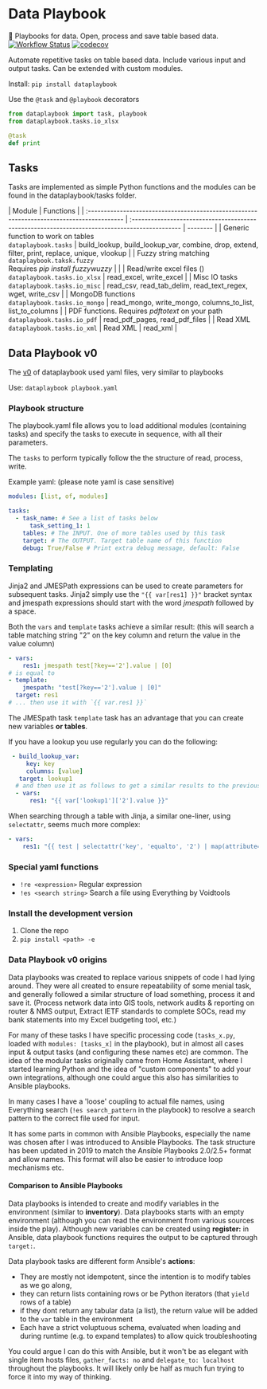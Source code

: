 # Data Playbook

:book: Playbooks for data. Open, process and save table based data.
[![Workflow Status](https://github.com/kellerza/data-playbook/actions/workflows/main.yml/badge.svg?branch=master)](https://github.com/kellerza/data-playbook/actions)
[![codecov](https://codecov.io/gh/kellerza/data-playbook/branch/master/graph/badge.svg)](https://codecov.io/gh/kellerza/data-playbook)

Automate repetitive tasks on table based data. Include various input and output tasks. Can be extended with custom modules.

Install: `pip install dataplaybook`

Use the `@task` and `@playbook` decorators

```python
from dataplaybook import task, playbook
from dataplaybook.tasks.io_xlsx

@task
def print
```

## Tasks

Tasks are implemented as simple Python functions and the modules can be found in the dataplaybook/tasks folder.

| Module                                                                                     | Functions                                                                                      |
| :----------------------------------------------------------------------------------------- | :--------------------------------------------------------------------------------------------- | -------- |
| Generic function to work on tables<br>`dataplaybook.tasks`                                 | build_lookup, build_lookup_var, combine, drop, extend, filter, print, replace, unique, vlookup |
| Fuzzy string matching <br>`dataplaybook.taksk.fuzzy`<br> Requires _pip install fuzzywuzzy_ |                                                                                                |
| Read/write excel files ()<br>`dataplaybook.tasks.io_xlsx`                                  | read_excel, write_excel                                                                        |
| Misc IO tasks<br>`dataplaybook.tasks.io_misc`                                              | read_csv, read_tab_delim, read_text_regex, wget, write_csv                                     |
| MongoDB functions<br>`dataplaybook.tasks.io_mongo`                                         | read_mongo, write_mongo, columns_to_list, list_to_columns                                      |
| PDF functions. Requires _pdftotext_ on your path<br>`dataplaybook.tasks.io_pdf`            | read_pdf_pages, read_pdf_files                                                                 |
| Read XML<br>`dataplaybook.tasks.io_xml`                                                    | Read XML                                                                                       | read_xml |

## Data Playbook v0

The [v0](https://github.com/kellerza/data-playbook/tree/v0) of dataplaybook used yaml files, very similar to playbooks

Use: `dataplaybook playbook.yaml`

### Playbook structure

The playbook.yaml file allows you to load additional modules (containing tasks) and specify the tasks to execute in sequence, with all their parameters.

The `tasks` to perform typically follow the the structure of read, process, write.

Example yaml: (please note yaml is case sensitive)

```yaml
modules: [list, of, modules]

tasks:
  - task_name: # See a list of tasks below
      task_setting_1: 1
    tables: # The INPUT. One of more tables used by this task
    target: # The OUTPUT. Target table name of this function
    debug: True/False # Print extra debug message, default: False
```

### Templating

Jinja2 and JMESPath expressions can be used to create parameters for subsequent tasks. Jinja2 simply use the `"{{ var[res1] }}"` bracket syntax and jmespath expressions should start with the word _jmespath_ followed by a space.

Both the `vars` and `template` tasks achieve a similar result: (this will search a table matching string "2" on the key column and return the value in the value column)

```yaml
- vars:
    res1: jmespath test[?key=='2'].value | [0]
# is equal to
- template:
    jmespath: "test[?key=='2'].value | [0]"
  target: res1
# ... then use it with `{{ var.res1 }}`
```

The JMESpath task `template` task has an advantage that you can create new variables **or tables**.

If you have a lookup you use regularly you can do the following:

```yaml
 - build_lookup_var:
     key: key
     columns: [value]
   target: lookup1
  # and then use it as follows to get a similar results to the previous example
  - vars:
      res1: "{{ var['lookup1']['2'].value }}"
```

When searching through a table with Jinja, a similar one-liner, using `selectattr`, seems much more complex:

```yaml
- vars:
    res1: "{{ test | selectattr('key', 'equalto', '2') | map(attribute='value') | first }}"
```

### Special yaml functions

- `!re <expression>` Regular expression
- `!es <search string>` Search a file using Everything by Voidtools

### Install the development version

1. Clone the repo
2. `pip install <path> -e`

### Data Playbook v0 origins

Data playbooks was created to replace various snippets of code I had lying around. They were all created to ensure repeatability of some menial task, and generally followed a similar structure of load something, process it and save it. (Process network data into GIS tools, network audits & reporting on router & NMS output, Extract IETF standards to complete SOCs, read my bank statements into my Excel budgeting tool, etc.)

For many of these tasks I have specific processing code (`tasks_x.py`, loaded with `modules: [tasks_x]` in the playbook), but in almost all cases input & output tasks (and configuring these names etc) are common. The idea of the modular tasks originally came from Home Assistant, where I started learning Python and the idea of "custom components" to add your own integrations, although one could argue this also has similarities to Ansible playbooks.

In many cases I have a 'loose' coupling to actual file names, using Everything search (`!es search_pattern` in the playbook) to resolve a search pattern to the correct file used for input.

It has some parts in common with Ansible Playbooks, especially the name was chosen after I was introduced to Ansible Playbooks. The task structure has been updated in 2019 to match the Ansible Playbooks 2.0/2.5+ format and allow names. This format will also be easier to introduce loop mechanisms etc.

#### Comparison to Ansible Playbooks

Data playbooks is intended to create and modify variables in the environment (similar to **inventory**). Data playbooks starts with an empty environment (although you can read the environment from various sources inside the play).
Although new variables can be created using **register:** in Ansible, data playbook functions requires the output to be captured through `target:`.

Data playbook tasks are different form Ansible's **actions**:

- They are mostly not idempotent, since the intention is to modify tables as we go along,
- they can return lists containing rows or be Python iterators (that `yield` rows of a table)
- if they dont return any tabular data (a list), the return value will be added to the `var` table in the environment
- Each have a strict voluptuous schema, evaluated when loading and during runtime (e.g. to expand templates) to allow quick troubleshooting

You could argue I can do this with Ansible, but it won't be as elegant with single item hosts files, `gather_facts: no` and `delegate_to: localhost` throughout the playbooks. It will likely only be half as much fun trying to force it into my way of thinking.
